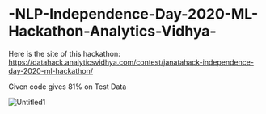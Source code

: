# -NLP-Independence-Day-2020-ML-Hackathon-Analytics-Vidhya-

Here is the site of this hackathon: https://datahack.analyticsvidhya.com/contest/janatahack-independence-day-2020-ml-hackathon/

Given code gives 81% on Test Data

![Untitled1](https://user-images.githubusercontent.com/68200424/90934323-16e40880-e3cf-11ea-9885-adc7dc8dfcc0.png)
